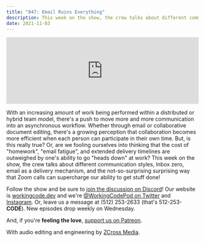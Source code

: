 ```yaml
---
title: "047: Email Ruins Everything"
description: This week on the show, the crew talks about different communication styles, Inbox zero, email as a delivery mechanism, and the not-so-surprising surprising way that Zoom calls can supercharge our ability to get stuff done!
date: 2021-11-03
---
```


<iframe allow="autoplay *; encrypted-media *; fullscreen *" frameborder="0" height="175" style="width:100%;max-width:900px;overflow:hidden;background:transparent;" sandbox="allow-forms allow-popups allow-same-origin allow-scripts allow-storage-access-by-user-activation allow-top-navigation-by-user-activation" src="https://embed.podcasts.apple.com/gb/podcast/047-email-ruins-everything/id1544142288?i=1000540612610"></iframe>

With an increasing amount of work being performed within a distributed or hybrid team model, there's a push to move more and more communication into an asynchronous workflow. Whether through email or collaborative document editing, there's a growing perception that collaboration becomes more efficient when each person can participate in their own time. But, is this really true? Or, are we fooling ourselves into thinking that the cost of "homework", "email fatigue", and extended delivery timelines are outweighed by one's ability to go "heads down" at work? This week on the show, the crew talks about different communication styles, Inbox zero, email as a delivery mechanism, and the not-so-surprising surprising way that Zoom calls can supercharge our ability to get stuff done!

Follow the show and be sure to [join the discussion on Discord][working-code-discord]! Our website is [workingcode.dev][working-code] and we're [@WorkingCodePod on Twitter][working-code-twitter] and [Instagram][working-code-instagram]. Or, leave us a message at (512) 253-2633‬ (that's 512-253-**CODE**). New episodes drop weekly on Wednesday.

And, if you're **feeling the love**, [support us on Patreon][working-code-patreon].

With audio editing and engineering by [ZCross Media][editor].

[working-code]: https://workingcode.dev/
[working-code-discord]: https://workingcode.dev/discord/
[working-code-instagram]: https://www.instagram.com/workingcodepod/
[working-code-patreon]: https://www.patreon.com/workingcodepod
[working-code-twitter]: https://twitter.com/WorkingCodePod
[editor]: https://www.zcross.media/
